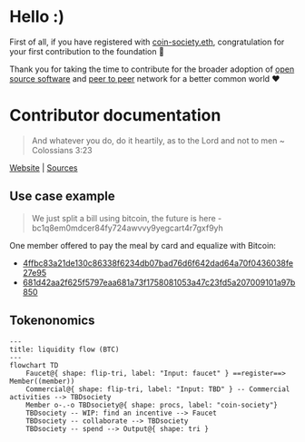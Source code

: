 
# Hello :)

First of all, if you have registered with [coin-society.eth](https://app.ens.domains/coin-society.eth), congratulation for your first contribution to the foundation 🥳

Thank you for taking the time to contribute for the broader adoption of [open source software](https://en.wikipedia.org/wiki/Open_source) and [peer to peer](https://en.wikipedia.org/wiki/Peer-to-peer) network for a better common world ❤️

# Contributor documentation

> And whatever you do, do it heartily, as to the Lord and not to men ~ Colossians 3:23

[Website](coin-society.org) | [Sources](./website/)

## Use case example

> We just split a bill using bitcoin, the future is here - bc1q8em0mdcer84fy724awvvy9yegcart4r7gxf9yh

One member offered to pay the meal by card and equalize with Bitcoin:
- [4ffbc83a21de130c86338f6234db07bad76d6f642dad64a70f0436038fe27e95](https://mempool.space/tx/4ffbc83a21de130c86338f6234db07bad76d6f642dad64a70f0436038fe27e95)
- [681d42aa2f625f5797eaa681a73f1758081053a47c23fd5a207009101a97b850](https://mempool.space/tx/681d42aa2f625f5797eaa681a73f1758081053a47c23fd5a207009101a97b850)

## Tokenonomics

```mermaid
---
title: liquidity flow (BTC)
---
flowchart TD
    Faucet@{ shape: flip-tri, label: "Input: faucet" } ==register==> Member((member))
    Commercial@{ shape: flip-tri, label: "Input: TBD" } -- Commercial activities --> TBDsociety
    Member o-.-o TBDsociety@{ shape: procs, label: "coin-society"}
    TBDsociety -- WIP: find an incentive --> Faucet
    TBDsociety -- collaborate --> TBDsociety
    TBDsociety -- spend --> Output@{ shape: tri }
```
